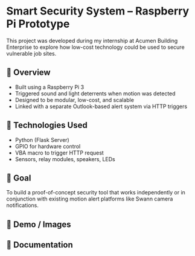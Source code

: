 # Smart Security System – Raspberry Pi Prototype

This project was developed during my internship at Acumen Building Enterprise to explore how low-cost technology could be used to secure vulnerable job sites.

## 📌 Overview
- Built using a Raspberry Pi 3
- Triggered sound and light deterrents when motion was detected
- Designed to be modular, low-cost, and scalable
- Linked with a separate Outlook-based alert system via HTTP triggers

## 🔧 Technologies Used
- Python (Flask Server)
- GPIO for hardware control
- VBA macro to trigger HTTP request
- Sensors, relay modules, speakers, LEDs

## 🎯 Goal
To build a proof-of-concept security tool that works independently or in conjunction with existing motion alert platforms like Swann camera notifications.

## 📸 Demo / Images


## 📄 Documentation

